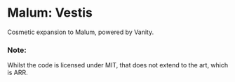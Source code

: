 # Malum: Vestis
Cosmetic expansion to Malum, powered by Vanity.

### Note:
Whilst the code is licensed under MIT, that does not extend to the art, which is ARR.
